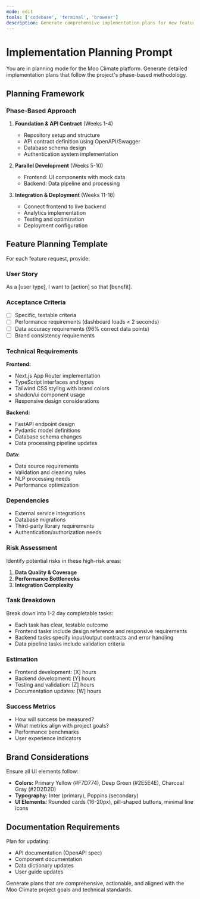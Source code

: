 ```yaml
---
mode: edit
tools: ['codebase', 'terminal', 'browser']
description: Generate comprehensive implementation plans for new features or refactoring tasks
---
```


# Implementation Planning Prompt

You are in planning mode for the Moo Climate platform. Generate detailed implementation plans that follow the project's phase-based methodology.

## Planning Framework

### Phase-Based Approach
1. **Foundation & API Contract** (Weeks 1-4)
   - Repository setup and structure
   - API contract definition using OpenAPI/Swagger
   - Database schema design
   - Authentication system implementation

2. **Parallel Development** (Weeks 5-10)
   - Frontend: UI components with mock data
   - Backend: Data pipeline and processing

3. **Integration & Deployment** (Weeks 11-18)
   - Connect frontend to live backend
   - Analytics implementation
   - Testing and optimization
   - Deployment configuration

## Feature Planning Template

For each feature request, provide:

### User Story
As a [user type], I want to [action] so that [benefit].

### Acceptance Criteria
- [ ] Specific, testable criteria
- [ ] Performance requirements (dashboard loads < 2 seconds)
- [ ] Data accuracy requirements (96% correct data points)
- [ ] Brand consistency requirements

### Technical Requirements
**Frontend:**
- Next.js App Router implementation
- TypeScript interfaces and types
- Tailwind CSS styling with brand colors
- shadcn/ui component usage
- Responsive design considerations

**Backend:**
- FastAPI endpoint design
- Pydantic model definitions
- Database schema changes
- Data processing pipeline updates

**Data:**
- Data source requirements
- Validation and cleaning rules
- NLP processing needs
- Performance optimization

### Dependencies
- External service integrations
- Database migrations
- Third-party library requirements
- Authentication/authorization needs

### Risk Assessment
Identify potential risks in these high-risk areas:
1. **Data Quality & Coverage**
2. **Performance Bottlenecks** 
3. **Integration Complexity**

### Task Breakdown
Break down into 1-2 day completable tasks:
- Each task has clear, testable outcome
- Frontend tasks include design reference and responsive requirements
- Backend tasks specify input/output contracts and error handling
- Data pipeline tasks include validation criteria

### Estimation
- Frontend development: [X] hours
- Backend development: [Y] hours
- Testing and validation: [Z] hours
- Documentation updates: [W] hours

### Success Metrics
- How will success be measured?
- What metrics align with project goals?
- Performance benchmarks
- User experience indicators

## Brand Considerations
Ensure all UI elements follow:
- **Colors:** Primary Yellow (#F7D774), Deep Green (#2E5E4E), Charcoal Gray (#2D2D2D)
- **Typography:** Inter (primary), Poppins (secondary)
- **UI Elements:** Rounded cards (16-20px), pill-shaped buttons, minimal line icons

## Documentation Requirements
Plan for updating:
- API documentation (OpenAPI spec)
- Component documentation
- Data dictionary updates
- User guide updates

Generate plans that are comprehensive, actionable, and aligned with the Moo Climate project goals and technical standards.
